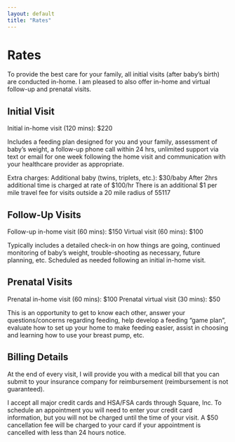 ```yaml
---
layout: default
title: "Rates"
---
```


# Rates

To provide the best care for your family, all initial visits (after baby’s birth) are conducted in-home. I am pleased to also offer in-home and virtual follow-up and prenatal visits.

## Initial Visit

Initial in-home visit (120 mins): $220

Includes a feeding plan designed for you and your family, assessment of baby’s weight, a follow-up phone call within 24 hrs, unlimited support via text or email for one week following the home visit and communication with your healthcare provider as appropriate.

Extra charges:
Additional baby (twins, triplets, etc.): $30/baby
After 2hrs additional time is charged at rate of $100/hr
There is an additional $1 per mile travel fee for visits outside a 20 mile radius of 55117

## Follow-Up Visits

Follow-up in-home visit (60 mins): $150
Virtual visit (60 mins): $100

Typically includes a detailed check-in on how things are going, continued monitoring of baby’s weight, trouble-shooting as necessary, future planning, etc. Scheduled as needed following an initial in-home visit.


## Prenatal Visits

Prenatal in-home visit (60 mins): $100
Prenatal virtual visit (30 mins): $50

This is an opportunity to get to know each other, answer your questions/concerns regarding feeding, help develop a feeding “game plan”, evaluate how to set up your home to make feeding easier, assist in choosing and learning how to use your breast pump, etc.

## Billing Details

At the end of every visit, I will provide you with a medical bill that you can submit to your insurance company for reimbursement (reimbursement is not guaranteed).  

I accept all major credit cards and HSA/FSA cards through Square, Inc. To schedule an appointment you will need to enter your credit card information, but you will not be charged until the time of your visit. A $50 cancellation fee will be charged to your card if your appointment is cancelled with less than 24 hours notice. 
